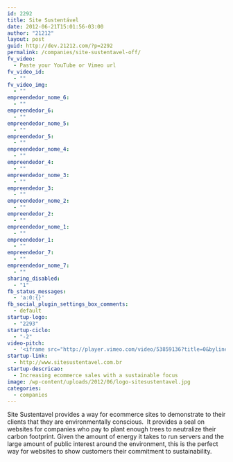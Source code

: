 ```yaml
---
id: 2292
title: Site Sustentável
date: 2012-06-21T15:01:56-03:00
author: "21212"
layout: post
guid: http://dev.21212.com/?p=2292
permalink: /companies/site-sustentavel-off/
fv_video:
  - Paste your YouTube or Vimeo url
fv_video_id:
  - ""
fv_video_img:
  - ""
empreendedor_nome_6:
  - ""
empreendedor_6:
  - ""
empreendedor_nome_5:
  - ""
empreendedor_5:
  - ""
empreendedor_nome_4:
  - ""
empreendedor_4:
  - ""
empreendedor_nome_3:
  - ""
empreendedor_3:
  - ""
empreendedor_nome_2:
  - ""
empreendedor_2:
  - ""
empreendedor_nome_1:
  - ""
empreendedor_1:
  - ""
empreendedor_7:
  - ""
empreendedor_nome_7:
  - ""
sharing_disabled:
  - "1"
fb_status_messages:
  - 'a:0:{}'
fb_social_plugin_settings_box_comments:
  - default
startup-logo:
  - "2293"
startup-ciclo:
  - "-2"
video-pitch:
  - '<iframe src="http://player.vimeo.com/video/53859136?title=0&byline=0&portrait=0&badge=0" width="640" height="360" frameborder="0" webkitAllowFullScreen mozallowfullscreen allowFullScreen></iframe>'
startup-link:
  - http://www.sitesustentavel.com.br
startup-descricao:
  - Increasing ecommerce sales with a sustainable focus
image: /wp-content/uploads/2012/06/logo-sitesustentavel.jpg
categories:
  - companies
---
```

Site Sustentavel provides a way for ecommerce sites to demonstrate to their clients that they are environmentally conscious.  It provides a seal on websites for companies who pay to plant enough trees to neutralize their carbon footprint. Given the amount of energy it takes to run servers and the large amount of public interest around the environment, this is the perfect way for websites to show customers their commitment to sustainability.